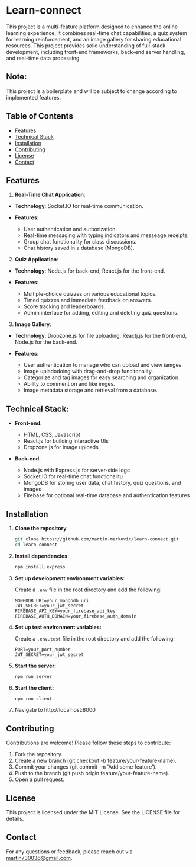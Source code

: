 # Learn-connect
This project is a multi-feature platform designed to enhance the online learning experience. It combines real-time chat capabilities, a quiz system for learning reinforcement, and an image gallery for sharing educational resources. 
This project provides solid understanding of full-stack development, including front-end frameworks, back-end server handling, and real-time data processing.

## Note:
This project is a boilerplate and will be subject to change according to implemented features.

## Table of Contents
- [Features](#features)
- [Technical Stack](#technical-stack)
- [Installation](#installation)
- [Contributing](#contributing)
- [License](#license)
- [Contact](#contact)

## Features

1. **Real-Time Chat Application**:

  - **Technology**: Socket.IO for real-time communication.

  - **Features**:

    - User authentication and authorization.
    - Real-time messaging with typing indicators and messeage receipts.
    - Group chat functionality for class discussions.
    - Chat history saved in a database (MongoDB).
 
2. **Quiz Application**:

  - **Technology**: Node.js for back-end, React.js for the front-end.
     
  - **Features**:
    - Multiple-choice quizzes on various educational topics.
    - Timed quizzes and immediate feedback on answers.
    - Score tracking and leaderboards.
    - Admin interface for adding, editing and deleting quiz questions.
  
3. **Image Gallery**:

  - **Technology**: Dropzone.js for file uploading, Reactj.js for the front-end, Node.js for the back-end.

  - **Features**:

    - User authentication to manage who can upload and view iamges.
    - Image upladodoing with drag-and-drop funcitonality.
    - Categorize and tag images for easy searching and organization.
    - Ability to comment on and like imges.
    - Image metadata storage and retrieval from a database.

## **Technical Stack**:

  - **Front-end**:
    
    - HTML, CSS, Javascript
    - React.js for building interactive UIs
    - Dropzone.js for image uploads

  - **Back-end**:

    - Node.js with Express.js for server-side logc
    - Socket.IO for real-time chat functionalitu
    - MongoDB for storing user data, chat history, quiz questions, and images
    - Firebase for optional real-time database and authentication features

## Installation

1. **Clone the repository**
 
    ```sh
    git clone https://github.com/martin-markovic/learn-connect.git
    cd learn-connect
    ```

2. **Install dependencies:**

   ```sh
   npm install express
   ```

3. **Set up development environment variables:**

   Create a `.env` file in the root directory and add the following:

   ```env
   MONGODB_URI=your_mongodb_uri
   JWT_SECRET=your_jwt_secret
   FIREBASE_API_KEY=your_firebase_api_key
   FIREBASE_AUTH_DOMAIN=your_firebase_auth_domain
   ```

4. **Set up test environment variables:**

   Create a `.env.test` file in the root directory and add the following:

   ```env
   PORT=your_port_number
   JWT_SECRET=your_jwt_secret
   ```
      

4. **Start the server:**

   ```sh
   npm run server
   ```

5. **Start the client:**

   ```sh
   npm run client
   ```

6. Navigate to http://localhost:8000

## Contributing

Contributions are welcome! Please follow these steps to contribute:

  1. Fork the repository.
  2. Create a new branch (git checkout -b feature/your-feature-name).
  3. Commit your changes (git commit -m 'Add some feature').
  4. Push to the branch (git push origin feature/your-feature-name).
  5. Open a pull request.

## License
This project is licensed under the MIT License. See the LICENSE file for details.

## Contact
For any questions or feedback, please reach out via martin730036@gmail.com.
